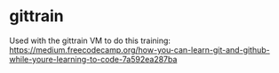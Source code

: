 # gittrain
Used with the gittrain VM to do this training: https://medium.freecodecamp.org/how-you-can-learn-git-and-github-while-youre-learning-to-code-7a592ea287ba

